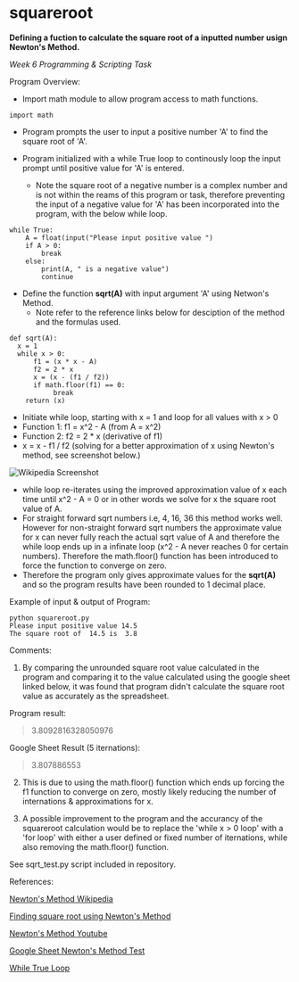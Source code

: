 # squareroot
**Defining a fuction to calculate the square root of a inputted number usign Newton's Method.**

*Week 6 Programming & Scripting Task*

Program Overview:

- Import math module to allow program access to math functions.
```
import math
```
- Program prompts the user to input a positive number 'A' to find the square root of 'A'.

- Program initialized with a while True loop to continously loop the input prompt until positive value for 'A' is entered.
  - Note the square root of a negative number is a complex number and is not within the reams of this program or task, therefore preventing the input of a negative value for 'A' has been incorporated into the program, with the below while loop.
```
while True:                         
    A = float(input("Please input positive value ")
    if A > 0:                       
        break                       
    else:                           
        print(A, " is a negative value")
        continue
```
- Define the function **sqrt(A)** with input argument 'A' using Netwon's Method.
  - Note refer to the reference links below for desciption of the method and the formulas used.
```
def sqrt(A): 
  x = 1
  while x > 0:
      f1 = (x * x - A)           
      f2 = 2 * x                 
      x = (x - (f1 / f2))         
      if math.floor(f1) == 0:     
           break                   
    return (x)
```
  - Initiate while loop, starting with x = 1 and loop for all values with x > 0 
  - Function 1: f1 = x^2 - A  (from A = x^2)
  - Function 2: f2 = 2 * x    (derivative of f1)
  - x = x - f1 / f2           (solving for a better approximation of x using Newton's method, see screenshot below.)
  
  ![Wikipedia Screenshot](https://user-images.githubusercontent.com/60242385/75181783-eb8da300-5736-11ea-8cb0-71d8f4aa2317.png)
  
  - while loop re-iterates using the improved approximation value of x each time until x^2 - A = 0 or in other words we solve for x the square root value of A.
  - For straight forward sqrt numbers i.e, 4, 16, 36 this method works well. However for non-straight forward sqrt numbers the approximate value for x can never fully reach the actual sqrt value of A and therefore the while loop ends up in a infinate loop (x^2 - A never reaches 0 for certain numbers). Therefore the math.floor() function has been introduced to force the function to converge on zero.
- Therefore the program only gives approximate values for the **sqrt(A)** and so the program results have been rounded to 1 decimal place.

Example of input & output of Program:
```
python squareroot.py
Please input positive value 14.5
The square root of  14.5 is  3.8
```

Comments:

1. By comparing the unrounded square root value calculated in the program and comparing it to the value calculated using the google sheet linked below, it was found that program didn't calculate the square root value as accurately as the spreadsheet. 

Program result:
>3.8092816328050976

Google Sheet Result (5 iternations):
>3.807886553

2. This is due to using the math.floor() function which ends up forcing the f1 function to converge on zero, mostly likely reducing the number of internations & approximations for x.

3. A possible improvement to the program and the accurancy of the squareroot calculation would be to replace the 'while x > 0 loop' with a 'for loop' with either a user defined or fixed number of iternations, while also removing the math.floor() function.

See sqrt_test.py script included in repository.

References:

[Newton's Method Wikipedia](https://en.wikipedia.org/wiki/Newton's_method)

[Finding square root using Newton's Method](https://www.math.upenn.edu/~kazdan/202F09/sqrt.pdf])

[Newton's Method Youtube](https://www.youtube.com/watch?v=1uN8cBGVpfs)

[Google Sheet Newton's Method Test](https://docs.google.com/spreadsheets/d/1XdYph3rWyFUW1V87tzbpFzPePt--ykv3IMzU9g2qohI/edit?usp=sharing)

[While True Loop](https://stackoverflow.com/questions/14907067/how-do-i-restart-a-program-based-on-user-input)

